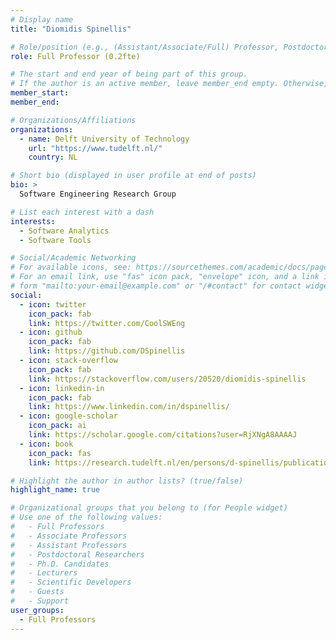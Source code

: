 ```yaml
---
# Display name
title: "Diomidis Spinellis"

# Role/position (e.g., (Assistant/Associate/Full) Professor, Postdoctoral Researchers, Ph.D. Candidate)
role: Full Professor (0.2fte)

# The start and end year of being part of this group.
# If the author is an active member, leave member_end empty. Otherwise, fill in.
member_start: 
member_end: 

# Organizations/Affiliations
organizations:
  - name: Delft University of Technology
    url: "https://www.tudelft.nl/"
    country: NL

# Short bio (displayed in user profile at end of posts)
bio: >
  Software Engineering Research Group

# List each interest with a dash
interests:
  - Software Analytics
  - Software Tools

# Social/Academic Networking
# For available icons, see: https://sourcethemes.com/academic/docs/page-builder/#icons
# For an email link, use "fas" icon pack, "envelope" icon, and a link in the
# form "mailto:your-email@example.com" or "/#contact" for contact widget.
social:
  - icon: twitter
    icon_pack: fab
    link: https://twitter.com/CoolSWEng
  - icon: github
    icon_pack: fab
    link: https://github.com/DSpinellis
  - icon: stack-overflow
    icon_pack: fab
    link: https://stackoverflow.com/users/20520/diomidis-spinellis
  - icon: linkedin-in
    icon_pack: fab
    link: https://www.linkedin.com/in/dspinellis/
  - icon: google-scholar
    icon_pack: ai
    link: https://scholar.google.com/citations?user=RjXNgA8AAAAJ
  - icon: book
    icon_pack: fas
    link: https://research.tudelft.nl/en/persons/d-spinellis/publications/

# Highlight the author in author lists? (true/false)
highlight_name: true

# Organizational groups that you belong to (for People widget)
# Use one of the following values: 
#   - Full Professors
#   - Associate Professors
#   - Assistant Professors
#   - Postdoctoral Researchers
#   - Ph.D. Candidates
#   - Lecturers
#   - Scientific Developers
#   - Guests
#   - Support
user_groups:
  - Full Professors
---
```

